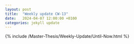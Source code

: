 ```yaml
---
layout: post
title:  "Weekly update CW-13"
date:   2024-04-07 12:00:00 +0100
categories: jekyll update
---
```


{% include /Master-Thesis/Weekly-Update/Until-Now.html %}

<!-- # To-Do

{% include /Master-Thesis/Weekly-Update/CW-13/To-Do.html %} -->


<script src="https://giscus.app/client.js" data-repo="nilsnevertree/sdm-eurec4a-notes" data-repo-id="R_kgDOLXKaOA" data-category="General" data-category-id="DIC_kwDOLXKaOM4Cd237" data-mapping="pathname" data-strict="0" data-reactions-enabled="1" data-emit-metadata="0" data-input-position="bottom" data-theme="light" data-lang="en" crossorigin="anonymous" async> </script> 
